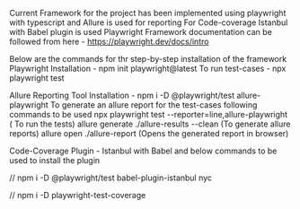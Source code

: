 Current Framework for the project has been implemented using playwright with typescript and Allure is used for reporting 
For Code-coverage Istanbul with Babel plugin is used
Playwright Framework documentation can be followed from here - https://playwright.dev/docs/intro

Below are the commands for thr step-by-step installation of the framework
Playwright Installation -   npm init playwright@latest
To run test-cases - npx playwright test

Allure Reporting Tool Installation - npm i -D @playwright/test allure-playwright
To generate an allure report for the test-cases following commands to be used
npx playwright test --reporter=line,allure-playwright ( To run the tests)
allure generate ./allure-results --clean (To generate allure reports)
allure open ./allure-report (Opens the generated report in browser)

Code-Coverage Plugin - Istanbul with Babel and below commands to be used to install the plugin

// npm i -D @playwright/test babel-plugin-istanbul nyc

// npm i -D playwright-test-coverage

